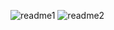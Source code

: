 ![readme1](https://github.com/Asfkhan/Organizer/assets/121487627/c9642bcf-230a-4677-9a7d-e0e7592142ab)
![readme2](https://github.com/Asfkhan/Organizer/assets/121487627/cdeda93e-ebd1-4113-b7b8-f0e4ded67e57)
